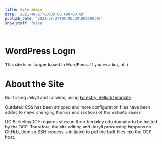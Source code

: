 ```yaml
---
title: Site Admin
date: '2021-08-27T00:00:00.000+00:00'
publish_date: '2021-08-27T00:00:00.000+00:00'
show_staff: false

---
```


# WordPress Login

This site is no longer based in WordPress. If you're a bot, hi :)


# About the Site

Built using Jekyll and Tailwind, using [Forestry: Belkirk template](https://github.com/forestryio-templates/belkirk-jekyll-demo/).

Outdated CSS has been stripped and more configuration files have been added to make changing themes and sections of the website easier.

UC Berkeley/OCF requires sites on the x.berkeley.edu domains to be hosted by the OCF. Therefore, the site editing and Jekyll processing happens on GitHub, then an SSH process is initiated to pull the built files into the OCF host.
